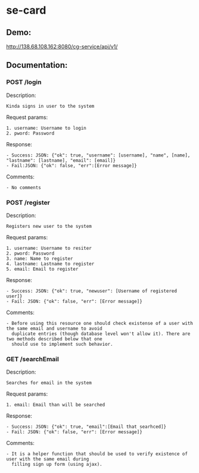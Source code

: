 # se-card

## Demo: ##

  http://138.68.108.162:8080/cg-service/api/v1/

## Documentation: ##

### POST /login ###
  Description:
    
    Kinda signs in user to the system

  Request params:
  
    1. username: Username to login 
    2. pword: Password 

  Response:

    - Success: JSON: {"ok": true, "username": [username], "name", [name], "lastname": [lastname], "email": [email]}
    - Fail:JSON: {"ok": false, "err":[Error message]}

  Comments: 

    - No comments
     
### POST /register ###
  Description:
  
    Registers new user to the system

  Request params:
    
    1. username: Username to resiter
    2. pword: Password 
    3. name: Name to register
    4. lastname: Lastname to register
    5. email: Email to register
  
  Response:
  
    - Success: JSON: {"ok": true, "newuser": [Username of registered user]}
    - Fail: JSON: {"ok": false, "err": [Error message]}
   
  Comments:
  
    - Before using this resource one should check existense of a user with the same email and username to avoid 
      duplicate entries (though database level won't allow it). There are two methods described below that one
      should use to implement such behavior.

### GET /searchEmail ###

  Description: 
  
    Searches for email in the system
    
  Request params:
    
    1. email: Email than will be searched
    
  Response:
  
    - Success: JSON: {"ok": true, "email":[Email that searhced]}
    - Fail: JSON: {"ok": false, "err": [Error message]}
    
  Comments:
  
    - It is a helper function that should be used to verify existence of user with the same email during 
      filling sign up form (using ajax).
      
